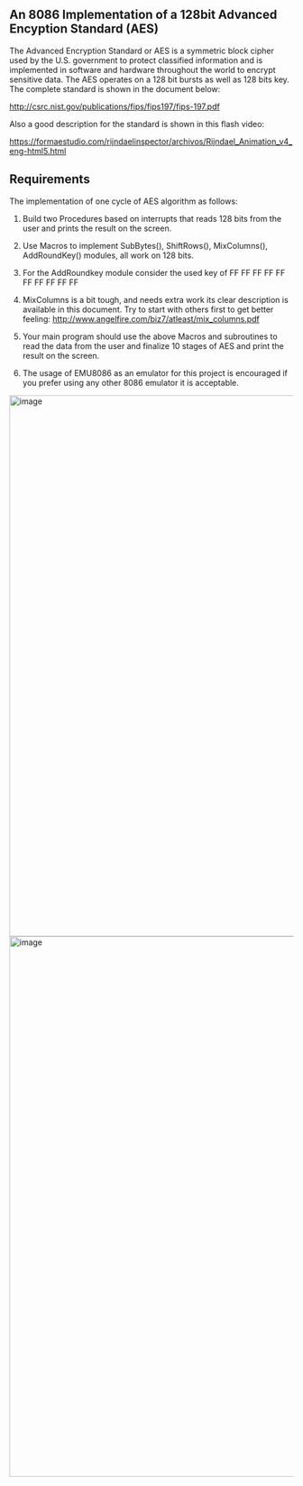 ## An 8086 Implementation of a 128bit Advanced Encyption Standard (AES)

The Advanced Encryption Standard or AES is a symmetric block cipher used by the U.S. government to protect classified information and is implemented in software and hardware throughout the world to encrypt sensitive data. The AES operates on a 128 bit bursts as well as 128 bits key. The complete standard is shown in the document below:

http://csrc.nist.gov/publications/fips/fips197/fips-197.pdf

Also a good description for the standard is shown in this flash video:

https://formaestudio.com/rijndaelinspector/archivos/Rijndael_Animation_v4_eng-html5.html

## Requirements
The implementation of one cycle of AES algorithm as follows:
  1) Build two Procedures based on interrupts that reads 128 bits from the user and prints the result on
the screen.

  2) Use Macros to implement SubBytes(), ShiftRows(), MixColumns(), AddRoundKey() modules, all
work on 128 bits.

  3) For the AddRoundkey module consider the used key of FF FF FF FF FF FF FF FF FF FF

  4) MixColumns is a bit tough, and needs extra work its clear description is available in this
document. Try to start with others first to get better feeling:
http://www.angelfire.com/biz7/atleast/mix_columns.pdf

  5) Your main program should use the above Macros and subroutines to read the data from the user
and finalize 10 stages of AES and print the result on the screen.

  6) The usage of EMU8086 as an emulator for this project is encouraged if you prefer using any
other 8086 emulator it is acceptable.

<img width="960" alt="image" src="https://github.com/ssamop/8086-emulator/assets/76449196/84261576-de78-4e74-a3de-b4941b444917">
<img width="959" alt="image" src="https://github.com/ssamop/8086-emulator/assets/76449196/e22646fb-506d-4d0c-bb2c-387c8d6cd412">

